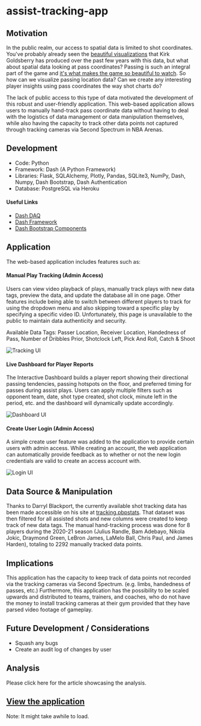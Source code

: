 # assist-tracking-app

## Motivation

In the public realm, our access to spatial data is limited to shot coordinates. You've probably already seen the [beautiful visualizations](https://www.instagram.com/kirkgoldsberry/?hl=en) that Kirk Goldsberry has produced over the past few years with this data, but what about spatial data looking at pass coordinates? Passing is such an integral part of the game and [it's what makes the game so beautiful to watch](https://www.youtube.com/watch?v=NsBGF1fjXvY&ab_channel=EvinGualberto). So how can we visualize passing location data? Can we create any interesting player insights using pass coordinates the way shot charts do?

The lack of public access to this type of data motivated the development of this robust and user-friendly application. This web-based application allows users to manually hand-track pass coordinate data without having to deal with the logistics of data management or data manipulation themselves, while also having the capacity to track other data points not captured through tracking cameras via Second Spectrum in NBA Arenas.

## Development

- Code: Python
- Framework: Dash (A Python Framework)
- Libraries: Flask, SQLAlchemy, Plotly, Pandas, SQLite3, NumPy, Dash, Numpy, Dash Bootstrap, Dash Authentication
- Database: PostgreSQL via Heroku

#### Useful Links
- [Dash DAQ](https://dash.plotly.com/dash-daq)
- [Dash Framework](https://plotly.com/dash/)
- [Dash Bootstrap Components](https://dash-bootstrap-components.opensource.faculty.ai/)

## Application

The web-based application includes features such as:

#### Manual Play Tracking (Admin Access)
Users can view video playback of plays, manually track plays with new data tags, preview the data, and update the database all in one page. Other features include being able to switch between different players to track for using the dropdown menu and also skipping toward a specific play by specifying a specific video ID. Unfortunately, this page is unavailable to the public to maintain data authenticity and security.

Available Data Tags: Passer Location, Receiver Location, Handedness of Pass, Number of Dribbles Prior, Shotclock Left, Pick And Roll, Catch & Shoot

![Tracking UI](/images/tracking-ui.png)

#### Live Dashboard for Player Reports
The Interactive Dashboard builds a player report showing their directional passing tendencies, passing hotspots on the floor, and preferred timing for passes during assist plays. Users can apply multiple filters such as opponent team, date, shot type created, shot clock, minute left in the period, etc. and the dashboard will dynamically update accordingly.

![Dashboard UI](/images/dashboard-ui.png)

#### Create User Login (Admin Access)
A simple create user feature was added to the application to provide certain users with admin access. While creating an account, the web application can automatically provide feedback as to whether or not the new login credentials are valid to create an access account with.

![Login UI](/images/login-ui.gif)

###

## Data Source & Manipulation

Thanks to Darryl Blackport, the currently available shot tracking data has been made accessible on his site at [tracking.pbpstats](tracking.pbpstats.com). That dataset was then filtered for all assisted shots and new columns were created to keep track of new data tags. The manual hand-tracking process was done for 8 players during the 2020-21 season (Julius Randle, Bam Adebayo, Nikola Jokic, Draymond Green, LeBron James, LaMelo Ball, Chris Paul, and James Harden), totaling to 2292 manually tracked data points.

## Implications
This application has the capacity to keep track of data points not recorded via the tracking cameras via Second Spectrum. (e.g. limbs, handedness of passes, etc.) Furthermore, this application has the possibility to be scaled upwards and distributed to teams, trainers, and coaches, who do not have the money to install tracking cameras at their gym provided that they have parsed video footage of gameplay.

## Future Development / Considerations
- Squash any bugs
- Create an audit log of changes by user

## Analysis

Please click here for the article showcasing the analysis.

## [View the application](https://tracking-dashboard-app.herokuapp.com/home)

Note: It might take awhile to load.

